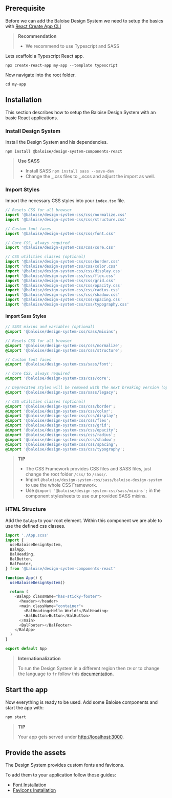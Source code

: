## Prerequisite

Before we can add the Baloise Design System we need to setup the basics with [React Create App CLI](https://create-react-app.dev/)

> **Recommendation**
>
> - We recommend to use Typescript and SASS

Lets scaffold a Typescript React app.

```
npx create-react-app my-app --template typescript
```

Now navigate into the root folder.

```
cd my-app
```

## Installation

This section describes how to setup the Baloise Design System with an basic React applications.

### Install Design System

Install the Design System and his dependencies.

```
npm install @baloise/design-system-components-react
```

> **Use SASS**
>
> - Install SASS `npm install sass --save-dev`
> - Change the _.css files to _.scss and adjust the import as well.

### Import Styles

Import the necessary CSS styles into your `index.tsx` file.

```typescript
// Resets CSS for all browser
import '@baloise/design-system-css/css/normalize.css'
import '@baloise/design-system-css/css/structure.css'

// Custom font faces
import '@baloise/design-system-css/css/font.css'

// Core CSS, always required
import '@baloise/design-system-css/css/core.css'

// CSS utilities classes (optional)
import '@baloise/design-system-css/css/border.css'
import '@baloise/design-system-css/css/color.css'
import '@baloise/design-system-css/css/display.css'
import '@baloise/design-system-css/css/flex.css'
import '@baloise/design-system-css/css/grid.css'
import '@baloise/design-system-css/css/opacity.css'
import '@baloise/design-system-css/css/radius.css'
import '@baloise/design-system-css/css/shadow.css'
import '@baloise/design-system-css/css/spacing.css'
import '@baloise/design-system-css/css/typography.css'
```

#### Import Sass Styles

```scss
// SASS mixins and variables (optional)
@import '@baloise/design-system-css/sass/mixins';

// Resets CSS for all browser
@import '@baloise/design-system-css/css/normalize';
@import '@baloise/design-system-css/css/structure';

// Custom font faces
@import '@baloise/design-system-css/sass/font';

// Core CSS, always required
@import '@baloise/design-system-css/css/core';

// Deprecated styles will be removed with the next breaking version (optional)
@import '@baloise/design-system-css/sass/legacy';

// CSS utilities classes (optional)
@import '@baloise/design-system-css/css/border';
@import '@baloise/design-system-css/css/color';
@import '@baloise/design-system-css/css/display';
@import '@baloise/design-system-css/css/flex';
@import '@baloise/design-system-css/css/grid';
@import '@baloise/design-system-css/css/opacity';
@import '@baloise/design-system-css/css/radius';
@import '@baloise/design-system-css/css/shadow';
@import '@baloise/design-system-css/css/spacing';
@import '@baloise/design-system-css/css/typography';
```

> **TIP**
>
> - The CSS Framework provides CSS files and SASS files, just change the root folder `/css/` to `/sass/`.
> - Import `@baloise/design-system-css/sass/baloise-design-system` to use the whole CSS Framework.
> - Use `@import '@baloise/design-system-css/sass/mixins';` in the component stylesheets to use our provided SASS mixins.

### HTML Structure

Add the `BalApp` to your root element. Within this component we are able to use the defined css classes.

```typescript
import './App.scss'
import {
  useBaloiseDesignSystem,
  BalApp,
  BalHeading,
  BalButton,
  BalFooter,
} from '@baloise/design-system-components-react'

function App() {
  useBaloiseDesignSystem()

  return (
    <BalApp className="has-sticky-footer">
      <header></header>
      <main className="container">
        <BalHeading>Hello World!</BalHeading>
        <BalButton>Button</BalButton>
      </main>
      <BalFooter></BalFooter>
    </BalApp>
  )
}

export default App
```

> **Internationalization**
>
> To run the Design System in a different region then `CH` or to change the language to `fr` follow this [documentation](https://baloise-design-system.vercel.app/?path=/docs/development-guides-internationalization--page).

## Start the app

Now everything is ready to be used. Add some Baloise components and start the app with:

```bash
npm start
```

> **TIP**
>
> Your app gets served under [http://localhost:3000](http://localhost:3000).

## Provide the assets

The Design System provides custom fonts and favicons.

To add them to your application follow those guides:

- [Font Installation](?path=/docs/foundation-typography-development--heading-and-display#installation)
- [Favicons Installation](?path=/docs/foundation-brand-assets-development--logo#favicons)
